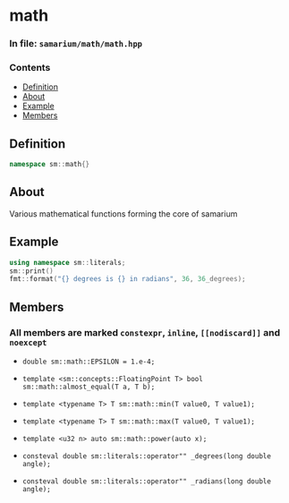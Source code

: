 # math

### In file: `samarium/math/math.hpp`

### Contents

- [Definition](#definition)
- [About](#about)
- [Example](#example)
- [Members](#members)

## Definition

```cpp
namespace sm::math{}
```

## About

Various mathematical functions forming the core of samarium

## Example

```cpp
using namespace sm::literals;
sm::print()
fmt::format("{} degrees is {} in radians", 36, 36_degrees);
```

## Members

### All members are marked `constexpr`, `inline`, `[[nodiscard]]` and `noexcept`

- `double sm::math::EPSILON = 1.e-4;`

- `template <sm::concepts::FloatingPoint T> bool sm::math::almost_equal(T a, T b);`

- `template <typename T> T sm::math::min(T value0, T value1);`

- `template <typename T> T sm::math::max(T value0, T value1);`

- `template <u32 n> auto sm::math::power(auto x);`

- `consteval double sm::literals::operator"" _degrees(long double angle);`

- `consteval double sm::literals::operator"" _radians(long double angle);`
